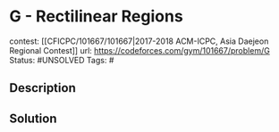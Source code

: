 # G - Rectilinear Regions

contest: [[CFICPC/101667/101667|2017-2018 ACM-ICPC, Asia Daejeon Regional Contest]]
url: https://codeforces.com/gym/101667/problem/G
Status: #UNSOLVED
Tags: #

## Description

## Solution


